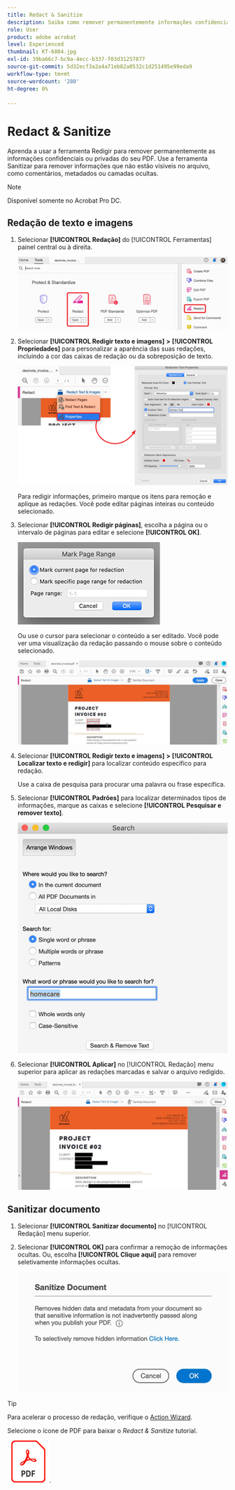 ```yaml
---
title: Redact & Sanitize
description: Saiba como remover permanentemente informações confidenciais ou privadas do seu PDF
role: User
product: adobe acrobat
level: Experienced
thumbnail: KT-6804.jpg
exl-id: 39ba66c7-bc9a-4ecc-b337-f03d31257877
source-git-commit: 5d32ecf3a2a4a71eb82a0532c1d251495e99eda9
workflow-type: tm+mt
source-wordcount: '280'
ht-degree: 0%

---
```


# Redact &amp; Sanitize

Aprenda a usar a ferramenta Redigir para remover permanentemente as informações confidenciais ou privadas do seu PDF. Use a ferramenta Sanitizar para remover informações que não estão visíveis no arquivo, como comentários, metadados ou camadas ocultas.

>[!NOTE]
>
>Disponível somente no Acrobat Pro DC.

## Redação de texto e imagens

1. Selecionar **[!UICONTROL Redação]** do [!UICONTROL Ferramentas] painel central ou à direita.

   ![Etapa 1 de redação](../assets/Redact_1.png)

1. Selecionar **[!UICONTROL Redigir texto e imagens]** **>** **[!UICONTROL Propriedades]** para personalizar a aparência das suas redações, incluindo a cor das caixas de redação ou da sobreposição de texto.

   ![Etapa 2 de redação](../assets/Redact_2.png)

   Para redigir informações, primeiro marque os itens para remoção e aplique as redações. Você pode editar páginas inteiras ou conteúdo selecionado.

1. Selecionar **[!UICONTROL Redigir páginas]**, escolha a página ou o intervalo de páginas para editar e selecione **[!UICONTROL OK]**.

   ![Etapa 4 de redação](../assets/Redact_3.png)

   Ou use o cursor para selecionar o conteúdo a ser editado. Você pode ver uma visualização da redação passando o mouse sobre o conteúdo selecionado.

   ![Redação da etapa 5a](../assets/Redact_4.png)

1. Selecionar **[!UICONTROL Redigir texto e imagens]** **>** **[!UICONTROL Localizar texto e redigir]** para localizar conteúdo específico para redação.

   Use a caixa de pesquisa para procurar uma palavra ou frase específica.

1. Selecionar **[!UICONTROL Padrões]** para localizar determinados tipos de informações, marque as caixas e selecione **[!UICONTROL Pesquisar e remover texto]**.

   ![Etapa 5b de redação](../assets/Redact_5.png)

1. Selecionar **[!UICONTROL Aplicar]** no [!UICONTROL Redação] menu superior para aplicar as redações marcadas e salvar o arquivo redigido.

   ![Etapa 6 de redação](../assets/Redact_6.png)

## Sanitizar documento

1. Selecionar **[!UICONTROL Sanitizar documento]** no [!UICONTROL Redação] menu superior.

1. Selecionar **[!UICONTROL OK]** para confirmar a remoção de informações ocultas. Ou, escolha **[!UICONTROL Clique aqui]** para remover seletivamente informações ocultas.

   ![Sanitize a Etapa 2](../assets/Redact_7.png)

>[!TIP]
>
>Para acelerar o processo de redação, verifique o [Action Wizard](../advanced-tasks/action.md).

Selecione o ícone de PDF para baixar o *Redact &amp; Sanitize* tutorial.

[![Baixar o tutorial Redigir e Sanitizar](../assets/acrobat_PDF_96.png)](../assets/AcrobatDCRedact.pdf).
